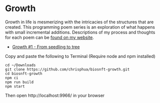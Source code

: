 # Growth

Growth in life is mesmerizing with the intricacies of the structures that are created. This programming poem series is an exploration of what happens with small incremental additions. Descriptions of my process and thoughts for each poem can be [found on my website](http://gregtatum.com/tag/growth/?order=ASC).

* [Growth #1 - From seedling to tree](http://gregtatum.com/poems/growth/#/1-seedling)

Copy and paste the following to Terminal
(Require node and npm installed)
```
cd ~/Downloads
git clone https://github.com/chrisphua/biosnft-growth.git
cd biosnft-growth
npm ci
npm run build
npm start
```
Then open http://localhost:9966/ in your browser